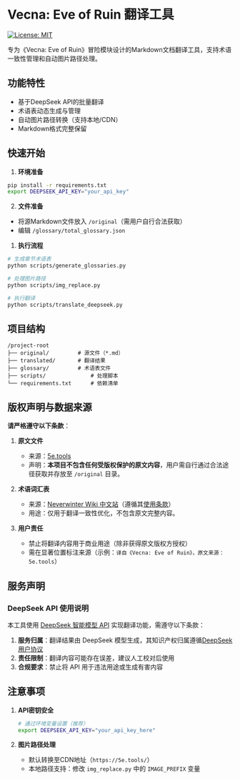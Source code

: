 # Vecna: Eve of Ruin 翻译工具

[![License: MIT](https://img.shields.io/badge/License-MIT-yellow.svg)](https://opensource.org/licenses/MIT)

专为《Vecna: Eve of Ruin》冒险模块设计的Markdown文档翻译工具，支持术语一致性管理和自动图片路径处理。

## 功能特性

- 基于DeepSeek API的批量翻译
- 术语表动态生成与管理
- 自动图片路径转换（支持本地/CDN）
- Markdown格式完整保留


## 快速开始

1. **环境准备**
```bash
pip install -r requirements.txt
export DEEPSEEK_API_KEY="your_api_key"
```

2. **文件准备**
- 将源Markdown文件放入 `/original`（需用户自行合法获取）
- 编辑 `/glossary/total_glossary.json`

1. **执行流程**
```bash
# 生成章节术语表
python scripts/generate_glossaries.py

# 处理图片路径
python scripts/img_replace.py

# 执行翻译
python scripts/translate_deepseek.py
```

## 项目结构
```
/project-root
├── original/         # 源文件（*.md）
├── translated/       # 翻译结果
├── glossary/         # 术语表文件
├── scripts/              # 处理脚本
└── requirements.txt      # 依赖清单
```

## 版权声明与数据来源
 **请严格遵守以下条款**：

1. **原文文件**  
   - 来源：[5e.tools](https://5e.tools/)
   - 声明：**本项目不包含任何受版权保护的原文内容**，用户需自行通过合法途径获取并存放至 `/original` 目录。

2. **术语词汇表**  
   - 来源：[Neverwinter Wiki 中文站](https://neverwinter.fandom.com/zh/wiki)（遵循其[使用条款](https://www.fandom.com/terms-of-use)）  
   - 用途：仅用于翻译一致性优化，不包含原文完整内容。

3. **用户责任**  
   - 禁止将翻译内容用于商业用途（除非获得原文版权方授权）  
   - 需在显著位置标注来源（示例：`译自《Vecna: Eve of Ruin》，原文来源：5e.tools`）

## 服务声明

### DeepSeek API 使用说明
本工具使用 [DeepSeek 智能模型 API](https://www.deepseek.com/) 实现翻译功能，需遵守以下条款：
1. **服务归属**：翻译结果由 DeepSeek 模型生成，其知识产权归属遵循[DeepSeek 用户协议](https://cdn.deepseek.com/policies/zh-CN/deepseek-terms-of-use.html)
2. **责任限制**：翻译内容可能存在误差，建议人工校对后使用
3. **合规要求**：禁止将 API 用于违法用途或生成有害内容

## 注意事项
1. **API密钥安全**  
   ```bash
   # 通过环境变量设置（推荐）
   export DEEPSEEK_API_KEY="your_api_key_here"
   ```

2. **图片路径处理**  
   - 默认转换至CDN地址（`https://5e.tools/`）
   - 本地路径支持：修改 `img_replace.py` 中的 `IMAGE_PREFIX` 变量
